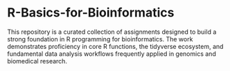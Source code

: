 # R-Basics-for-Bioinformatics
This repository is a curated collection of assignments designed to build a strong foundation in R programming for bioinformatics.
The work demonstrates proficiency in core R functions, the tidyverse ecosystem, and fundamental data analysis workflows frequently applied in genomics and biomedical research.
